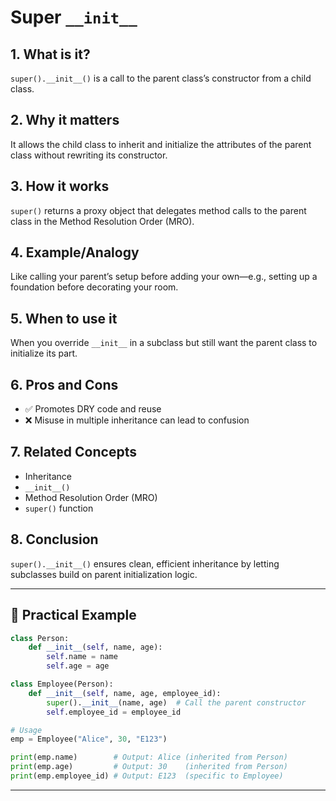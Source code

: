# Super `__init__`

## 1. What is it?  
`super().__init__()` is a call to the parent class’s constructor from a child class.

## 2. Why it matters  
It allows the child class to inherit and initialize the attributes of the parent class without rewriting its constructor.

## 3. How it works  
`super()` returns a proxy object that delegates method calls to the parent class in the Method Resolution Order (MRO).

## 4. Example/Analogy  
Like calling your parent’s setup before adding your own—e.g., setting up a foundation before decorating your room.

## 5. When to use it  
When you override `__init__` in a subclass but still want the parent class to initialize its part.

## 6. Pros and Cons  
- ✅ Promotes DRY code and reuse  
- ❌ Misuse in multiple inheritance can lead to confusion

## 7. Related Concepts  
- Inheritance  
- `__init__()`  
- Method Resolution Order (MRO)  
- `super()` function

## 8. Conclusion  
`super().__init__()` ensures clean, efficient inheritance by letting subclasses build on parent initialization logic.

---
## 🔹 Practical Example

```python
class Person:
    def __init__(self, name, age):
        self.name = name
        self.age = age

class Employee(Person):
    def __init__(self, name, age, employee_id):
        super().__init__(name, age)  # Call the parent constructor
        self.employee_id = employee_id

# Usage
emp = Employee("Alice", 30, "E123")

print(emp.name)        # Output: Alice (inherited from Person)
print(emp.age)         # Output: 30    (inherited from Person)
print(emp.employee_id) # Output: E123  (specific to Employee)
```

---
